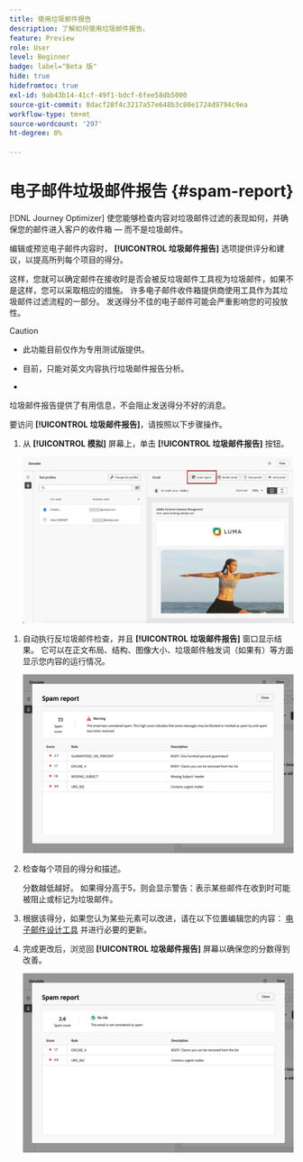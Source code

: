 ```yaml
---
title: 使用垃圾邮件报告
description: 了解如何使用垃圾邮件报告。
feature: Preview
role: User
level: Beginner
badge: label="Beta 版"
hide: true
hidefromtoc: true
exl-id: 9ab43b14-41cf-49f1-bdcf-6fee58db5000
source-git-commit: 8dacf28f4c3217a57e648b3c80e1724d9794c9ea
workflow-type: tm+mt
source-wordcount: '297'
ht-degree: 0%

---
```


# 电子邮件垃圾邮件报告 {#spam-report}

[!DNL Journey Optimizer] 使您能够检查内容对垃圾邮件过滤的表现如何，并确保您的邮件进入客户的收件箱 — 而不是垃圾邮件。

编辑或预览电子邮件内容时， **[!UICONTROL 垃圾邮件报告]** 选项提供评分和建议，以提高所列每个项目的得分。

这样，您就可以确定邮件在接收时是否会被反垃圾邮件工具视为垃圾邮件，如果不是这样，您可以采取相应的措施。 许多电子邮件收件箱提供商使用工具作为其垃圾邮件过滤流程的一部分。 发送得分不佳的电子邮件可能会严重影响您的可投放性。


>[!CAUTION]
>
>* 此功能目前仅作为专用测试版提供。
>
>* 目前，只能对英文内容执行垃圾邮件报告分析。
>
>* >
>垃圾邮件报告提供了有用信息，不会阻止发送得分不好的消息。

要访问 **[!UICONTROL 垃圾邮件报告]**，请按照以下步骤操作。

1. 从 **[!UICONTROL 模拟]** 屏幕上，单击 **[!UICONTROL 垃圾邮件报告]** 按钮。

   ![](assets/spam-report-button.png)

<!--
    You can also open the [Email Designer](../email/content-from-scratch.md), click the **[!UICONTROL More]** button and select **[!UICONTROL Check spam score]** from the menu.

    ![](assets/spam-report-check-score.png)
-->

1. 自动执行反垃圾邮件检查，并且 **[!UICONTROL 垃圾邮件报告]** 窗口显示结果。 它可以在正文布局、结构、图像大小、垃圾邮件触发词（如果有）等方面显示您内容的运行情况。

   ![](assets/spam-report-high-score.png)

1. 检查每个项目的得分和描述。

   分数越低越好。 如果得分高于5，则会显示警告：表示某些邮件在收到时可能被阻止或标记为垃圾邮件。

1. 根据该得分，如果您认为某些元素可以改进，请在以下位置编辑您的内容： [电子邮件设计工具](../email/content-from-scratch.md) 并进行必要的更新。

1. 完成更改后，浏览回 **[!UICONTROL 垃圾邮件报告]** 屏幕以确保您的分数得到改善。

   ![](assets/spam-report-low-score.png)

<!--You can also check the message's alerts for warnings on potential risk of spam detection. Follow the steps below.

1. Click the **[!UICONTROL Alerts]** button on top right of the screen. [Learn more on email alerts](../email/create-email.md#check-email-alerts)

1. If **[!UICONTROL Spam checker alert]** is displayed, you should check your content for a potential risk of spam using the **[!UICONTROL Spam report]** feature as detailed above.

    ![](assets/spam-report-alert.png)
-->
